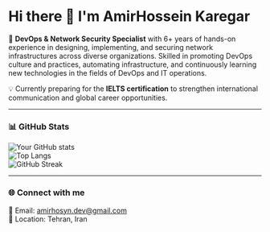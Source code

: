 # Hi there 👋 I'm AmirHossein Karegar  

🚀 **DevOps & Network Security Specialist** with 6+ years of hands-on experience in designing, implementing, and securing network infrastructures across diverse organizations. Skilled in promoting DevOps culture and practices, automating infrastructure, and continuously learning new technologies in the fields of DevOps and IT operations.  

💡 Currently preparing for the **IELTS certification** to strengthen international communication and global career opportunities.  

---

### 📊 GitHub Stats  

![Your GitHub stats](https://github-readme-stats.vercel.app/api?Amirhossein-karegar=YourAmirhossein-karegar&show_icons=true&theme=radical)  
![Top Langs](https://github-readme-stats.vercel.app/api/top-langs/?Amirhossein-karegar=YourAmirhossein-karegar&layout=compact&theme=radical)  
![GitHub Streak](https://streak-stats.demolab.com?user=YourAmirhossein-karegar&theme=radical)  

---

### 🌐 Connect with me  

📧 Email: amirhosyn.dev@gmail.com  
📍 Location: Tehran, Iran  

